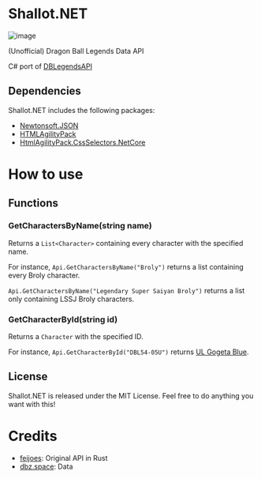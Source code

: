 # Shallot.NET
![image](https://github.com/Helix128/Shallot.NET/assets/15237757/7c23d2b2-fbbd-4d24-86a1-66acbf480a99)

(Unofficial) Dragon Ball Legends Data API

C# port of [DBLegendsAPI](https://github.com/feijoes/DBlegendsAPI)


## Dependencies
Shallot.NET includes the following packages:
- [Newtonsoft.JSON](https://github.com/JamesNK/Newtonsoft.Json/tree/master)
- [HTMLAgilityPack](https://github.com/zzzprojects/html-agility-pack/tree/master)
- [HtmlAgilityPack.CssSelectors.NetCore](https://github.com/trenoncourt/HtmlAgilityPack.CssSelectors.NetCore)

# How to use
## Functions

### GetCharactersByName(string name)

Returns a ```List<Character>``` containing every character with the specified name.

For instance, ```Api.GetCharactersByName("Broly")``` returns a list containing every Broly character.

```Api.GetCharactersByName("Legendary Super Saiyan Broly")``` returns a list only containing LSSJ Broly characters.

### GetCharacterById(string id)

Returns a ```Character``` with the specified ID.

For instance, ```Api.GetCharacterById("DBL54-05U")``` returns [UL Gogeta Blue](https://legends.dbz.space/characters/508).

## License

Shallot.NET is released under the MIT License. Feel free to do anything you want with this!

# Credits

- [feijoes](https://github.com/feijoes): Original API in Rust
- [dbz.space](https://legends.dbz.space/): Data
